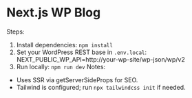 # Next.js WP Blog
Steps:
1. Install dependencies: `npm install`
2. Set your WordPress REST base in `.env.local`:
   NEXT_PUBLIC_WP_API=http://your-wp-site/wp-json/wp/v2
3. Run locally: `npm run dev`
Notes:
- Uses SSR via getServerSideProps for SEO.
- Tailwind is configured; run `npx tailwindcss init` if needed.
